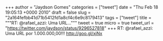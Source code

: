 
+++
author = "Jaydson Gomes"
categories = ["tweet"]
date = "Thu Feb 18 19:05:13 +0000 2010"
draft = false
slug = "2a164fefbb41d71b5412fd1a8cf4c6e9c8179413"
tags = ["tweet"]
title = """RT: @rafael_azzi: Uma URL..."""
tweet = true
micro = true
tweet_url = "https://twitter.com/jaydson/status/9296527818"
+++
RT: @rafael_azzi: Uma URL por 1.000.000,00!!! http://goo.gl/xjNx
